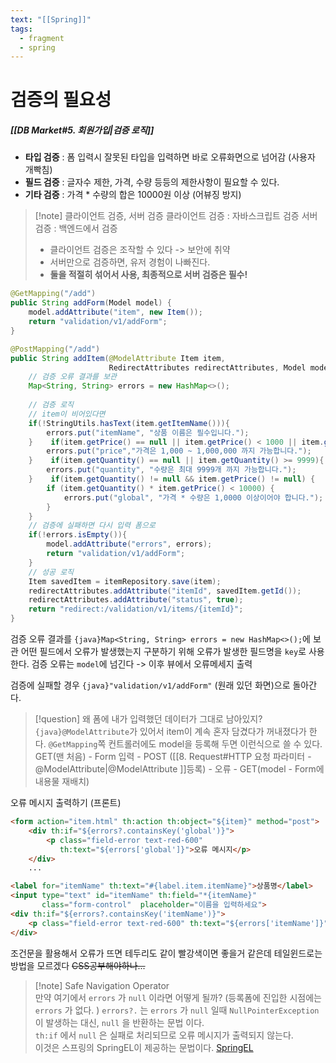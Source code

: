 ```yaml
---
text: "[[Spring]]"
tags:
  - fragment
  - spring
---
```

# 검증의 필요성

##### [[DB Market#5. 회원가입|검증 로직]]
- **타입 검증** : 폼 입력시 잘못된 타입을 입력하면 바로 오류화면으로 넘어감 (사용자 개빡침)
- **필드 검증** : 글자수 제한, 가격, 수량 등등의 제한사항이 필요할 수 있다.
- **기타 검증** : 가격 * 수량의 합은 10000원 이상 (어뷰징 방지)

> [!note] 클라이언트 검증, 서버 검증
> 클라이언트 검증 : 자바스크립트 검증
> 서버 검증 : 백엔드에서 검증
> - 클라이언트 검증은 조작할 수 있다 -> 보안에 취약
> - 서버만으로 검증하면, 유저 경험이 나빠진다.
> - **둘을 적절히 섞어서 사용, 최종적으로 서버 검증은 필수!**




~~~java
@GetMapping("/add")  
public String addForm(Model model) {  
    model.addAttribute("item", new Item());  
    return "validation/v1/addForm";  
}

@PostMapping("/add")  
public String addItem(@ModelAttribute Item item, 
					  RedirectAttributes redirectAttributes, Model model) { 
    // 검증 오류 결과를 보관  
    Map<String, String> errors = new HashMap<>();  
  
    // 검증 로직  
    // item이 비어있다면  
    if(!StringUtils.hasText(item.getItemName())){  
        errors.put("itemName", "상품 이름은 필수입니다.");  
    }    if(item.getPrice() == null || item.getPrice() < 1000 || item.getPrice() > 1000000){  
        errors.put("price","가격은 1,000 ~ 1,000,000 까지 가능합니다.");  
    }    if(item.getQuantity() == null || item.getQuantity() >= 9999){  
        errors.put("quantity", "수량은 최대 9999개 까지 가능합니다.");  
    }    if(item.getQuantity() != null && item.getPrice() != null) {  
        if (item.getQuantity() * item.getPrice() < 10000) {  
            errors.put("global", "가격 * 수량은 1,0000 이상이어야 합니다.");  
        }    
    }    
    // 검증에 실패하면 다시 입력 폼으로  
    if(!errors.isEmpty()){  
        model.addAttribute("errors", errors);  
        return "validation/v1/addForm";  
    }  
    // 성공 로직  
    Item savedItem = itemRepository.save(item);  
    redirectAttributes.addAttribute("itemId", savedItem.getId());  
    redirectAttributes.addAttribute("status", true);  
    return "redirect:/validation/v1/items/{itemId}";  
}
~~~

검증 오류 결과를 `{java}Map<String, String> errors = new HashMap<>();`에 보관
어떤 필드에서 오류가 발생했는지 구분하기 위해 오류가 발생한 필드명을 `key`로 사용한다.
검증 오류는 `model`에 넘긴다 -> 이후 뷰에서 오류메세지 출력

검증에 실패할 경우 `{java}"validation/v1/addForm"` (원래 있던 화면)으로 돌아간다.

> [!question] 왜 폼에 내가 입력했던 데이터가 그대로 남아있지?
> `{java}@ModelAttribute`가 있어서 item이 계속 혼자 담겼다가 꺼내졌다가 한다.
> `@GetMapping`쪽 컨트롤러에도 model을 등록해 두면 이런식으로 쓸 수 있다.
> GET(맨 처음) - Form 입력 - POST ([[8. Request#HTTP 요청 파라미터 - @ModelAttribute|@ModelAttribute ]]등록) - 오류 - GET(model - Form에 내용물 재배치)
> 

오류 메시지 출력하기 (프론트)
~~~HTML
<form action="item.html" th:action th:object="${item}" method="post">  
    <div th:if="${errors?.containsKey('global')}">  
        <p class="field-error text-red-600"  
           th:text="${errors['global']}">오류 메시지</p>  
    </div>
	...
~~~

~~~HTML
<label for="itemName" th:text="#{label.item.itemName}">상품명</label>  
<input type="text" id="itemName" th:field="*{itemName}"  
       class="form-control"  placeholder="이름을 입력하세요">  
<div th:if="${errors?.containsKey('itemName')}">  
    <p class="field-error text-red-600" th:text="${errors['itemName']}">상품명 오류</p>  
</div>
~~~
조건문을 활용해서 오류가 뜨면 테두리도 같이 빨강색이면 좋을거 같은데 테일윈드로는 방법을 모르겠다
~~CSS공부해야하나...~~

> [!note] Safe Navigation Operator  
만약 여기에서 `errors` 가 `null` 이라면 어떻게 될까? (등록폼에 진입한 시점에는 `errors` 가 없다. )
`errors?.` 는 `errors` 가 `null` 일때 `NullPointerException` 이 발생하는 대신, `null` 을 반환하는 문법 이다.  
`th:if` 에서 `null` 은 실패로 처리되므로 오류 메시지가 출력되지 않는다.  
이것은 스프링의 SpringEL이 제공하는 문법이다. 
[SpringEL](https://docs.spring.io/spring-framework/docs/current/reference/html/core.html#expressions-operator-safe-navigation)







